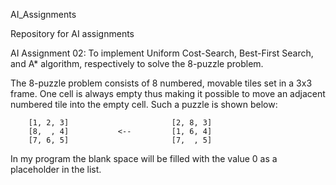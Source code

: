 AI_Assignments

 Repository for AI assignments

AI Assignment 02:
To implement Uniform Cost-Search, Best-First Search, and
A* algorithm, respectively to solve the 8-puzzle problem.

The 8-puzzle problem consists of 8 numbered, movable tiles set
in a 3x3 frame. One cell is always empty thus making it possible
to move an adjacent numbered tile into the empty cell. Such a
puzzle is shown below:

        [1, 2, 3]                       [2, 8, 3]
        [8,  , 4]           <--         [1, 6, 4]
        [7, 6, 5]                       [7,  , 5]

In my program the blank space will be filled with the value 0
as a placeholder in the list.

